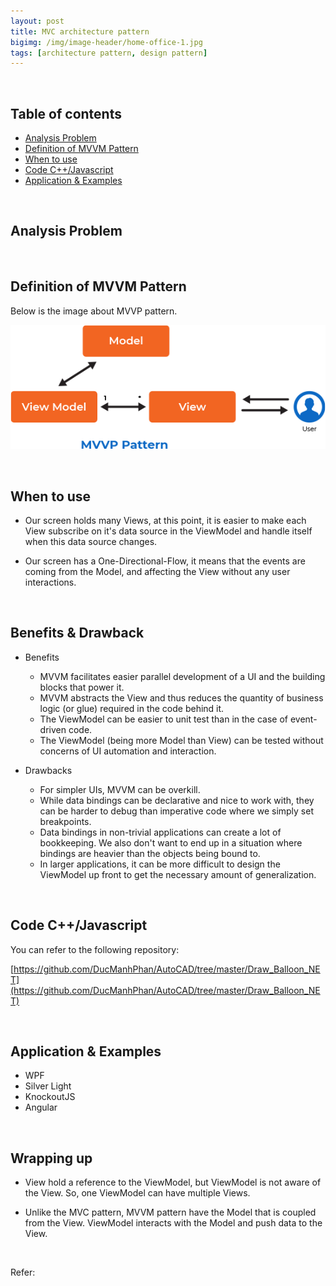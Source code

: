 ```yaml
---
layout: post
title: MVC architecture pattern
bigimg: /img/image-header/home-office-1.jpg
tags: [architecture pattern, design pattern]
---
```





<br>

## Table of contents
- [Analysis Problem](#analysis-problem)
- [Definition of MVVM Pattern](#definition-of-mvvm-pattern)
- [When to use](#when-to-use)
- [Code C++/Javascript](#code-C++/Javascript)
- [Application & Examples](#application-&-examples)


<br>

## Analysis Problem



<br>

## Definition of MVVM Pattern


Below is the image about MVVP pattern.

![](../img/Architecture-pattern/MVVM-pattern/MVVM-Pattern.png)

<br>

## When to use
- Our screen holds many Views, at this point, it is easier to make each View subscribe on it's data source in the ViewModel and handle itself when this data source changes.

- Our screen has a One-Directional-Flow, it means that the events are coming from the Model, and affecting the View without any user interactions.

<br>

## Benefits & Drawback
- Benefits

    - MVVM facilitates easier parallel development of a UI and the building blocks that power it.
    - MVVM abstracts the View and thus reduces the quantity of business logic (or glue) required in the code behind it.
    - The ViewModel can be easier to unit test than in the case of event-driven code.
    - The ViewModel (being more Model than View) can be tested without concerns of UI automation and interaction.

- Drawbacks

    - For simpler UIs, MVVM can be overkill.
    - While data bindings can be declarative and nice to work with, they can be harder to debug than imperative code where we simply set breakpoints.
    - Data bindings in non-trivial applications can create a lot of bookkeeping. We also don't want to end up in a situation where bindings are heavier than the objects being bound to.
    - In larger applications, it can be more difficult to design the ViewModel up front to get the necessary amount of generalization.

<br>

## Code C++/Javascript
You can refer to the following repository:

[https://github.com/DucManhPhan/AutoCAD/tree/master/Draw_Balloon_NET](https://github.com/DucManhPhan/AutoCAD/tree/master/Draw_Balloon_NET)

<br>

## Application & Examples
- WPF
- Silver Light
- KnockoutJS
- Angular

<br>

## Wrapping up
- View hold a reference to the ViewModel, but ViewModel is not aware of the View. So, one ViewModel can have multiple Views.

- Unlike the MVC pattern, MVVM pattern have the Model that is coupled from the View. ViewModel interacts with the Model and push data to the View.

<br>

Refer:

